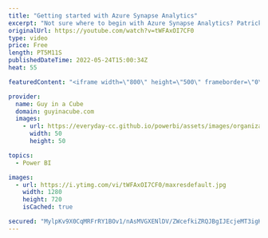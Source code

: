 ```yaml
---
title: "Getting started with Azure Synapse Analytics"
excerpt: "Not sure where to begin with Azure Synapse Analytics? Patrick gets you started and teaches you the clicks to get up and running quickly!   Get Started with Azure Synapse Analytics https://docs.microsoft.com/azure/synapse-analytics/get-started  Learn how you can become an Azure Synapse Influencer: http://aka.ms/synapseinfluencers"
originalUrl: https://youtube.com/watch?v=tWFAxOI7CF0
type: video
price: Free
length: PT5M11S
publishedDateTime: 2022-05-24T15:00:34Z
heat: 55

featuredContent: "<iframe width=\"800\" height=\"500\" frameborder=\"0\" src=\"https://www.youtube.com/embed/tWFAxOI7CF0\" allow=\"accelerometer; autoplay; encrypted-media; gyroscope; picture-in-picture\" allowfullscreen></iframe>"

provider:
  name: Guy in a Cube
  domain: guyinacube.com
  images:
    - url: https://everyday-cc.github.io/powerbi/assets/images/organizations/guyinacube.com-50x50.jpg
      width: 50
      height: 50

topics:
  - Power BI

images:
  - url: https://i.ytimg.com/vi/tWFAxOI7CF0/maxresdefault.jpg
    width: 1280
    height: 720
    isCached: true

secured: "MylpKv9X0CqMRFrRY1BOv1/nAsMVGXENlDV/ZWcefkiZRQJBgIJEcjeMT3igKFSeUz4O7JxaE6ocuojJ/FF/0eaYmkjp4cuYt3CAuq3UxExBL1Ci0nompCwA5eZPOOjanxY9ztkU+OfzbtRuIU94QT0+w1TUvkKm+gXHaCC8YJzLfDkiE3rBDuTe38qnsPFwHr5CjaTwzEMHZLhzIpgkzcjGbIMWTVdKI9MRbHvUPLKaUjRqDATU2kKF1MloAts8srAbaQbGZR/EDjynrdM1BQznxsmPufnxxCqdgd5XldgNYcyWp2h8vSo1uKIunBLtjDUEli12oVHJLIdyhFxNsFN4ym/88ro6kL7TUo2wovSv/NE7b7vg0dxCP48E0ibtf4MABfd5MANCozPNu3zH1HueUDWLksOqsLhwlVlSioE=;HJRff3rIZTi7Qk/V11nZpw=="
---
```


